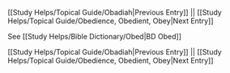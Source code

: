 [[Study Helps/Topical Guide/Obadiah|Previous Entry]]  ||  [[Study Helps/Topical Guide/Obedience, Obedient, Obey|Next Entry]]

 See [[Study Helps/Bible Dictionary/Obed|BD Obed]]

[[Study Helps/Topical Guide/Obadiah|Previous Entry]]  ||  [[Study Helps/Topical Guide/Obedience, Obedient, Obey|Next Entry]]